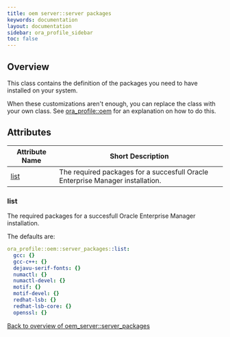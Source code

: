 ```yaml
---
title: oem server::server packages
keywords: documentation
layout: documentation
sidebar: ora_profile_sidebar
toc: false
---
```

## Overview

This class contains the definition of the packages you need to have installed on your system.

When these customizations aren't enough, you can replace the class with your own class. See [ora_profile::oem](./oem_server.html) for an explanation on how to do this.




## Attributes



Attribute Name                            | Short Description                                                              |
----------------------------------------- | ------------------------------------------------------------------------------ |
[list](#oem_server::server_packages_list) | The required packages for a succesfull Oracle Enterprise Manager installation. |




### list<a name='oem_server::server_packages_list'>

The required packages for a succesfull Oracle Enterprise Manager installation.

The defaults are:

```yaml
ora_profile::oem::server_packages::list:
  gcc: {}
  gcc-c++: {}
  dejavu-serif-fonts: {}
  numactl: {}
  numactl-devel: {}
  motif: {}
  motif-devel: {}
  redhat-lsb: {}
  redhat-lsb-core: {}
  openssl: {}
```

[Back to overview of oem_server::server_packages](#attributes)
